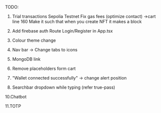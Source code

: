 TODO:

1. Trial transactions
    Sepolia Testnet
    Fix gas fees (optimize contact) ->cart line 160
    Make it such that when you create NFT it makes a block

2. Add firebase auth
    Route Login/Register in App.tsx

3. Colour theme change

4. Nav bar -> Change tabs to icons

5. MongoDB link

6. Remove placeholders form cart

7. "Wallet connected successfully" -> change alert position

9. Searchbar dropdown while typing (refer true-pass)

10.Chatbot

11.TOTP